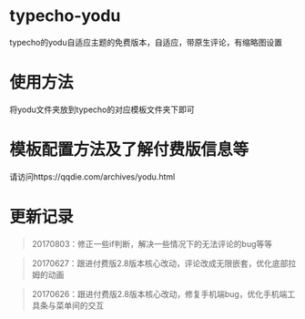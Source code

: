 # typecho-yodu
typecho的yodu自适应主题的免费版本，自适应，带原生评论，有缩略图设置

# 使用方法
将yodu文件夹放到typecho的对应模板文件夹下即可

# 模板配置方法及了解付费版信息等
请访问https://qqdie.com/archives/yodu.html

# 更新记录
> 20170803：修正一些if判断，解决一些情况下的无法评论的bug等等

> 20170627：跟进付费版2.8版本核心改动，评论改成无限嵌套，优化底部拉姆的动画

> 20170626：跟进付费版2.8版本核心改动，修复手机端bug，优化手机端工具条与菜单间的交互 
